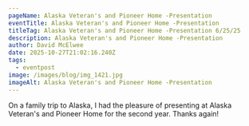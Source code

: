 ```yaml
---
pageName: Alaska Veteran's and Pioneer Home -Presentation
eventTitle: Alaska Veteran's and Pioneer Home -Presentation
titleTag: Alaska Veteran's and Pioneer Home -Presentation 6/25/25
description: Alaska Veteran's and Pioneer Home -Presentation
author: David McElwee
date: 2025-10-27T21:02:16.240Z
tags:
  - eventpost
image: /images/blog/img_1421.jpg
imageAlt: Alaska Veteran's and Pioneer Home -Presentation
---
```

On a family trip to Alaska, I had the pleasure of presenting at Alaska Veteran's and Pioneer Home for the second year. Thanks again!